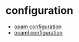 configuration
=============

-   [opam configuration](config_opam.md)
-   [ocaml configuration](config_ocaml.md)
